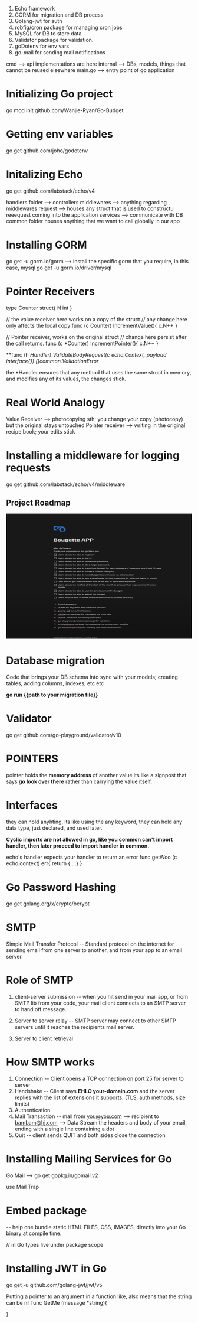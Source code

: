 1. Echo framework
2. GORM for migration and DB process
3. Golang-jwt for auth
4. robfig/cron package for managing cron jobs
5. MySQL for DB to store data
6. Validator package for validation.
7. goDotenv for env vars
8. go-mail for sending mail notifications

cmd --> api implementations are here
internal --> DBs, models, things that cannot be reused elsewhere
main.go --> entry point of go application

# Initializing Go project

go mod init github.com/Wanjie-Ryan/Go-Budget

# Getting env variables

go get github.com/joho/godotenv

# Initalizing Echo

go get github.com/labstack/echo/v4

handlers folder --> controllers
middlewares --> anything regarding middlewares
request --> houses any struct that is used to constructu reeequest coming into the application
services --> communicate with DB
common folder houses anything that we want to call globally in our app

# Installing GORM

go get -u gorm.io/gorm
--> install the specific gorm that you require, in this case, mysql
go get -u gorm.io/driver/mysql

# Pointer Receivers

type Counter struct{
N int
}

// the value receiver here works on a copy of the struct
// any change here only affects the local copy
func (c Counter) IncrementValue(){
c.N++
}

// Pointer receiver, works on the original struct
// change here persist after the call returns.
func (c \*Counter) IncrementPointer(){
c.N++
}

**func (h *Handler) ValidateBodyRequest(c echo.Context, payload interface{}) []*common.ValidationError**

the \*Handler ensures that any method that uses the same struct in memory, and modifies any of its values, the changes stick.

# Real World Analogy

Value Receiver --> photocopying sth; you change your copy (photocopy) but the original stays untouched
Pointer receiver --> writing in the original recipe book; your edits stick

# Installing a middleware for logging requests

go get github.com/labstack/echo/v4/middleware

## Project Roadmap

![alt text](image.png)

# Database migration

Code that brings your DB schema into sync with your models; creating tables, adding columns, indexes, etc etc

**go run {{path to your migration file}}**

# Validator

go get github.com/go-playground/validator/v10

# POINTERS

pointer holds the **memory address** of another value
its like a signpost that says **go look over there** rather than carrying the value itself.

# Interfaces

they can hold anyhting, its like using the any keyword, they can hold any data type, just declared, and used later.

**Cyclic imports are not allowed in go, like you common can't import handler, then later proceed to import handler in common.**

echo's handler expects your handler to return an error
func getWoo (c echo.context) err{
return {....}
}

# Go Password Hashing

go get golang.org/x/crypto/bcrypt

# SMTP

Simple Mail Transfer Protocol
-- Standard protocol on the internet for sending email from one server to another, and from your app to an email server.

# Role of SMTP

1. client-server submission
   -- when you hit send in your mail app, or from SMTP lib from your code, your mail client connects to an SMTP server to hand off message.

2. Server to server relay
   -- SMTP server may connect to other SMTP servers until it reaches the recipients mail server.

3. Server to client retrieval

# How SMTP works

1. Connection
   -- Client opens a TCP connection on port 25 for server to server
2. Handshake
   -- Client says **EHLO your-domain.com** and the server replies with the list of extensions it supports. (TLS, auth methods, size limits)
3. Authentication
4. Mail Transaction
   -- mail from <you@you.com> --> recipient to <bambam@hj.com> --> Data Stream the headers and body of your email, ending with a single line containing a dot
5. Quit
   -- client sends QUIT and both sides close the connection

# Installing Mailing Services for Go

Go Mail --> go get gopkg.in/gomail.v2

use Mail Trap

# Embed package

-- help one bundle static HTML FILES, CSS, IMAGES, directly into your Go binary at compile time.

// in Go types live under package scope

# Installing JWT in Go

go get -u github.com/golang-jwt/jwt/v5

Putting a pointer to an argument in a function like, also means that the string can be nil
func GetMe (message \*string){

}
